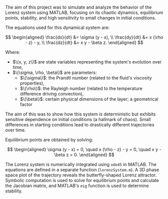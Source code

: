 The aim of this project was to simulate and analyze the behavior of the Lorenz system using MATLAB, focusing on its chaotic dynamics, equilibrium points, stability, and high sensitivity to small changes in initial conditions.

The equations used for this dynamical system are:

$$
\begin{aligned}
\frac{dx}{dt} &= \sigma (y - x), \\
\frac{dy}{dt} &= x (\rho - z) - y, \\
\frac{dz}{dt} &= x y - \beta z.
\end{aligned}
$$

Where:
- $\(x, y, z\)$ are state variables representing the system's evolution over time,
- $\(\sigma, \rho, \beta\)$ are parameters:
  - $\(\sigma\)$: the Prandtl number (related to the fluid's viscosity properties),
  - $\(\rho\)$: the Rayleigh number (related to the temperature difference driving convection),
  - $\(\beta\)$: certain physical dimensions of the layer; a geometrical factor
 
The aim of this was to show how this system is deterministic but exhibits sensitive dependence on initial conditions (a hallmark of chaos). Small differences in starting conditions lead to drastically different trajectories over time.

Equilibrium points are obtained by solving:

$$
\begin{aligned}
\sigma (y - x) = 0, \quad x (\rho - z) - y = 0, \quad x y - \beta z = 0.
\end{aligned}
$$

The Lorenz system is numerically integrated using `ode45` in MATLAB. The equations are defined in a separate function (`lorenzSystem.m`). A 3D phase space plot of the trajectory reveals the butterfly-shaped Lorenz attractor. Symbolic computation is used to solve for equilibrium points and calculate the Jacobian matrix, and MATLAB's `eig` function is used to determine stability.
